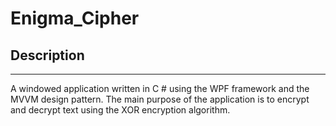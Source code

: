 # Enigma_Cipher
## Description
________
A windowed application written in C # using the WPF framework and the MVVM design pattern.
The main purpose of the application is to encrypt and decrypt text using the XOR encryption algorithm.
